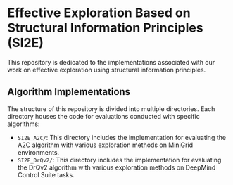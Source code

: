 # Effective Exploration Based on Structural Information Principles (SI2E)

This repository is dedicated to the implementations associated with our work on effective exploration using structural information principles.

## Algorithm Implementations

The structure of this repository is divided into multiple directories. Each directory houses the code for evaluations conducted with specific algorithms:

- `SI2E_A2C/`: This directory includes the implementation for evaluating the A2C algorithm with various exploration methods on MiniGrid environments.
- `SI2E_DrQv2/`: This directory includes the implementation for evaluating the DrQv2 algorithm with various exploration methods on DeepMind Control Suite tasks.
